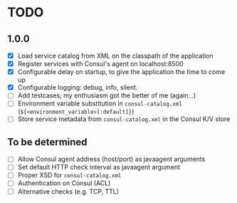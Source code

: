 # TODO

## 1.0.0

- [x] Load service catalog from XML on the classpath of the application
- [x] Register services with Consul's agent on localhost:8500
- [x] Configurable delay on startup, to give the application the time to come up
- [x] Configurable logging: debug, info, silent.
- [ ] Add testcases; my enthusiasm got the better of me (again...)
- [ ] Environment variable substitution in `consul-catalog.xml` (`${<environment_variable>[:default]}`)
- [ ] Store service metadata from `consul-catalog.xml` in the Consul K/V store

## To be determined

- [ ] Allow Consul agent address (host/port) as javaagent arguments
- [ ] Set default HTTP check interval as javaagent argument
- [ ] Proper XSD for `consul-catalog.xml`
- [ ] Authentication on Consul (ACL)
- [ ] Alternative checks (e.g. TCP, TTL)
